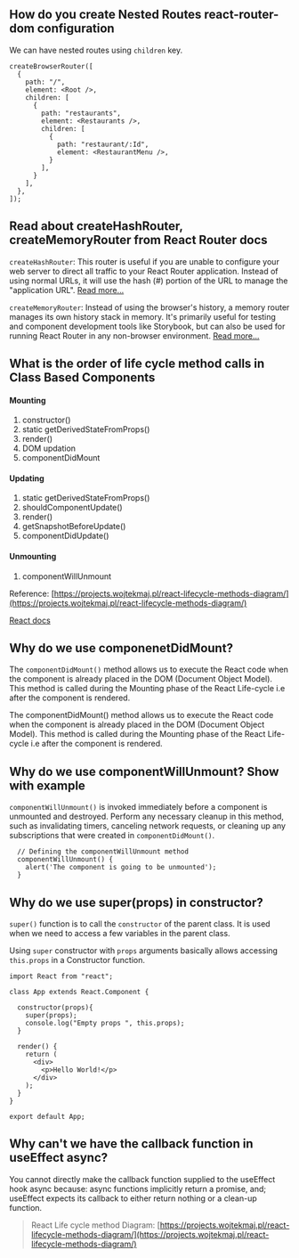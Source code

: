 ## How do you create Nested Routes react-router-dom configuration
We can have nested routes using `children`  key.

```
createBrowserRouter([
  {
    path: "/",
    element: <Root />,
    children: [
      {
        path: "restaurants",
        element: <Restaurants />,
        children: [
          {
            path: "restaurant/:Id",
            element: <RestaurantMenu />,
          }
        ],
      }
    ],
  },
]);
```



## Read about createHashRouter, createMemoryRouter from React Router docs
`createHashRouter`: This router is useful if you are unable to configure your web server to direct all traffic to your React Router application. Instead of using normal URLs, it will use the hash (#) portion of the URL to manage the "application URL".
[Read more...](https://reactrouter.com/en/main/routers/create-hash-router)

`createMemoryRouter`: Instead of using the browser's history, a memory router manages its own history stack in memory. It's primarily useful for testing and component development tools like Storybook, but can also be used for running React Router in any non-browser environment.
[Read more...](https://reactrouter.com/en/main/routers/create-memory-router)



## What is the order of life cycle method calls in Class Based Components
#### Mounting
1. constructor()
2. static getDerivedStateFromProps()
3. render()
4. DOM updation
5. componentDidMount

#### Updating
1. static getDerivedStateFromProps()
2. shouldComponentUpdate()
3. render()
4. getSnapshotBeforeUpdate()
5. componentDidUpdate()

#### Unmounting
1. componentWillUnmount

Reference: 
[https://projects.wojtekmaj.pl/react-lifecycle-methods-diagram/](https://projects.wojtekmaj.pl/react-lifecycle-methods-diagram/)

[React docs](https://reactjs.org/docs/react-component.html#:~:text=componentWillUnmount()%20is%20invoked%20immediately,were%20created%20in%20componentDidMount()%20.)



## Why do we use componenetDidMount?
The `componentDidMount()` method allows us to execute the React code when the component is already placed in the DOM (Document Object Model). This method is called during the Mounting phase of the React Life-cycle i.e after the component is rendered.

The componentDidMount() method allows us to execute the React code when the component is already placed in the DOM (Document Object Model). This method is called during the Mounting phase of the React Life-cycle i.e after the component is rendered.



## Why do we use componentWillUnmount? Show with example
`componentWillUnmount()` is invoked immediately before a component is unmounted and destroyed. Perform any necessary cleanup in this method, such as invalidating timers, canceling network requests, or cleaning up any subscriptions that were created in `componentDidMount()`.

```
  // Defining the componentWillUnmount method
  componentWillUnmount() {
    alert('The component is going to be unmounted');
  }
```



## Why do we use super(props) in constructor?
`super()` function is to call the `constructor` of the parent class. It is used when we need to access a few variables in the parent class.

Using `super` constructor with `props` arguments basically allows accessing `this.props` in a Constructor function.

```
import React from "react";
  
class App extends React.Component {
   
  constructor(props){
    super(props);
    console.log("Empty props ", this.props);
  }
  
  render() {
    return (
      <div>
        <p>Hello World!</p>
      </div>
    );
  }
}
  
export default App;
```



## Why can't we have the callback function in useEffect async?
You cannot directly make the callback function supplied to the useEffect hook async because: async functions implicitly return a promise, and; useEffect expects its callback to either return nothing or a clean-up function.



> React Life cycle method Diagram: [https://projects.wojtekmaj.pl/react-lifecycle-methods-diagram/](https://projects.wojtekmaj.pl/react-lifecycle-methods-diagram/)